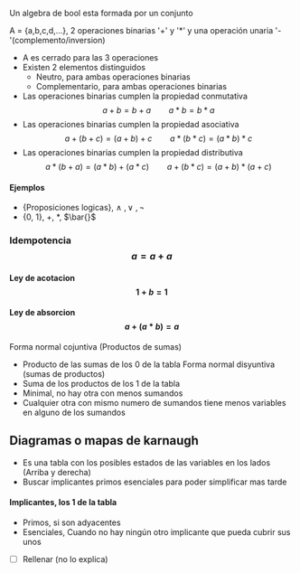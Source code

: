 Un algebra de bool esta formada por un conjunto

A = {a,b,c,d,...}, 2 operaciones binarias '+' y '*' y una operación unaria '-'(complemento/inversion)

- A es cerrado para las 3 operaciones
- Existen 2 elementos distinguidos 
	- Neutro, para ambas operaciones binarias
	- Complementario, para ambas operaciones binarias
- Las operaciones binarias cumplen la propiedad conmutativa$$a+b =b+a\qquad a*b = b*a$$
- Las operaciones binarias cumplen la propiedad asociativa$$a+(b+c)=(a+b)+c\qquad a*(b*c)=(a*b)*c$$
- Las operaciones binarias cumplen la propiedad distributiva$$a*(b+a)=(a*b)+(a*c)\qquad a+(b*c)=(a+b)*(a+c)$$

#### Ejemplos
- {Proposiciones logicas}, $\wedge\ ,\vee\ ,\neg$
- {0, 1}, +, $*$, $\bar{}$


### Idempotencia $$a = a + a$$
#### Ley de acotacion$$1+b = 1$$
#### Ley de absorcion$$a+(a*b)=a$$

Forma normal cojuntiva (Productos de sumas)
- Producto de las sumas de los 0 de la tabla
Forma normal disyuntiva (sumas de productos)
- Suma de los productos de los 1 de la tabla
- Minimal, no hay otra con menos sumandos
- Cualquier otra con mismo numero de sumandos tiene menos variables en alguno de los sumandos


## Diagramas o mapas de karnaugh 
- Es una tabla con los posibles estados de las variables en los lados (Arriba y derecha)
- Buscar implicantes primos esenciales para poder simplificar mas tarde

#### Implicantes, los 1 de la tabla
- Primos, si son adyacentes
- Esenciales, Cuando no hay ningún otro implicante que pueda cubrir sus unos
- [ ] Rellenar (no lo explica)




